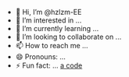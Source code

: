 - 👋 Hi, I’m @hzlzm-EE
- 👀 I’m interested in ...
- 🌱 I’m currently learning ...
- 💞️ I’m looking to collaborate on ...
- 📫 How to reach me ...
- 😄 Pronouns: ...
- ⚡ Fun fact: ...
[a code](https://github.com/GFNOrg/gfn-lm-tuning.git)
<!---
hzlzm-EE/hzlzm-EE is a ✨ special ✨ repository because its `README.md` (this file) appears on your GitHub profile.
You can click the Preview link to take a look at your changes.
--->
